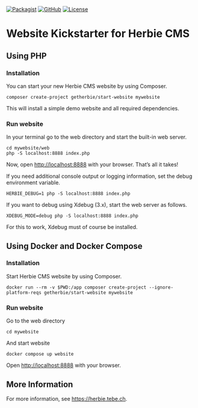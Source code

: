 [![Packagist](https://img.shields.io/packagist/dt/getherbie/start-website.svg)](https://packagist.org/packages/getherbie/start-website)
[![GitHub](https://img.shields.io/github/release/getherbie/start-website/all.svg)](https://github.com/getherbie/start-website/releases)
[![License](https://img.shields.io/badge/License-BSD%203--Clause-blue.svg)](https://github.com/getherbie/start-website/blob/master/LICENCE.md)

# Website Kickstarter for Herbie CMS

## Using PHP

### Installation

You can start your new Herbie CMS website by using Composer.

    composer create-project getherbie/start-website mywebsite

This will install a simple demo website and all required dependencies.

### Run website

In your terminal go to the web directory and start the built-in web server.

    cd mywebsite/web
    php -S localhost:8888 index.php

Now, open <http://localhost:8888> with your browser.
That’s all it takes!

If you need additional console output or logging information, set the debug environment variable.

    HERBIE_DEBUG=1 php -S localhost:8888 index.php

If you want to debug using Xdebug (3.x), start the web server as follows.

    XDEBUG_MODE=debug php -S localhost:8888 index.php

For this to work, Xdebug must of course be installed.

## Using Docker and Docker Compose

### Installation

Start Herbie CMS website by using Composer.

    docker run --rm -v $PWD:/app composer create-project --ignore-platform-reqs getherbie/start-website mywebsite

### Run website

Go to the web directory

    cd mywebsite

And start website

    docker compose up website

Open <http://localhost:8888> with your browser.

## More Information

For more information, see <https://herbie.tebe.ch>.
